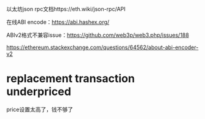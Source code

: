 以太坊json rpc文档https://eth.wiki/json-rpc/API



在线ABI encode：https://abi.hashex.org/



ABIv2格式不兼容issue：https://github.com/web3p/web3.php/issues/188

https://ethereum.stackexchange.com/questions/64562/about-abi-encoder-v2



# replacement transaction underpriced 

price设置太高了，钱不够了